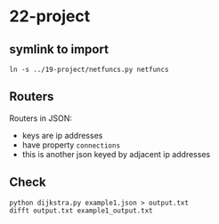 # 22-project

## symlink to import

```
ln -s ../19-project/netfuncs.py netfuncs
```

## Routers

Routers in JSON:
- keys are ip addresses
- have property `connections`
- this is another json keyed by adjacent ip addresses

## Check

```
python dijkstra.py example1.json > output.txt
difft output.txt example1_output.txt
```
